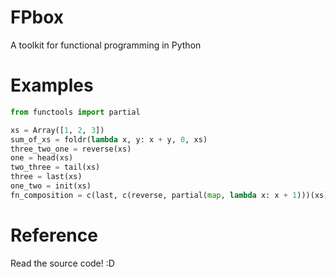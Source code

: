 # FPbox
A toolkit for functional programming in Python

# Examples
```python
from functools import partial

xs = Array([1, 2, 3])
sum_of_xs = foldr(lambda x, y: x + y, 0, xs)
three_two_one = reverse(xs)
one = head(xs)
two_three = tail(xs)
three = last(xs)
one_two = init(xs)
fn_composition = c(last, c(reverse, partial(map, lambda x: x + 1)))(xs)
```

# Reference
Read the source code! :D
